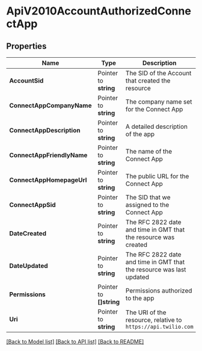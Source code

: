 # ApiV2010AccountAuthorizedConnectApp

## Properties
Name | Type | Description | Notes
------------ | ------------- | ------------- | -------------
**AccountSid** | Pointer to **string** | The SID of the Account that created the resource |
**ConnectAppCompanyName** | Pointer to **string** | The company name set for the Connect App |
**ConnectAppDescription** | Pointer to **string** | A detailed description of the app |
**ConnectAppFriendlyName** | Pointer to **string** | The name of the Connect App |
**ConnectAppHomepageUrl** | Pointer to **string** | The public URL for the Connect App |
**ConnectAppSid** | Pointer to **string** | The SID that we assigned to the Connect App |
**DateCreated** | Pointer to **string** | The RFC 2822 date and time in GMT that the resource was created |
**DateUpdated** | Pointer to **string** | The RFC 2822 date and time in GMT that the resource was last updated |
**Permissions** | Pointer to **[]string** | Permissions authorized to the app |
**Uri** | Pointer to **string** | The URI of the resource, relative to `https://api.twilio.com` |

[[Back to Model list]](../README.md#documentation-for-models) [[Back to API list]](../README.md#documentation-for-api-endpoints) [[Back to README]](../README.md)


